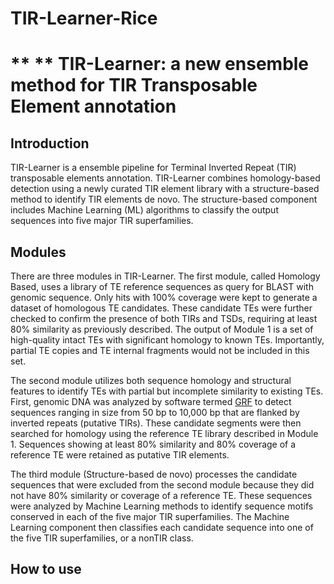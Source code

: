 # TIR-Learner-Rice
# ** ** TIR-Learner: a new ensemble method for TIR Transposable Element annotation
## Introduction
TIR-Learner is a ensemble pipeline for Terminal Inverted Repeat (TIR) transposable elements annotation.  TIR-Learner combines homology-based detection using a newly curated TIR element library with a structure-based method to identify TIR elements de novo.  The structure-based component includes Machine Learning (ML) algorithms to classify the output sequences into five major TIR superfamilies.
## Modules
There are three modules in TIR-Learner.
The first module, called Homology Based, uses a library of TE reference sequences as query for BLAST with genomic sequence.  Only hits with 100% coverage were kept to generate a dataset of homologous TE candidates.  These candidate TEs were further checked to confirm the presence of both TIRs and TSDs, requiring at least 80% similarity as previously described.  The output of Module 1 is a set of high-quality intact TEs with significant homology to known TEs.  Importantly, partial TE copies  and TE internal fragments would not be included in this set.

The second module utilizes both sequence homology and structural features to identify TEs with partial but incomplete similarity to existing TEs.  First, genomic DNA was analyzed by software termed [GRF](https://github.com/weijiaweijia/GenericRepeatFinder) to detect sequences ranging in size from 50 bp to 10,000 bp that are flanked by inverted repeats (putative TIRs).  These candidate segments were then searched for homology using the reference TE library described in Module 1.  Sequences showing at least 80% similarity and 80% coverage of a reference TE were retained as putative TIR elements.

The third module (Structure-based de novo) processes the candidate sequences that were excluded from the second module because they did not have 80% similarity or coverage of a reference TE.  These sequences were analyzed by Machine Learning methods to identify sequence motifs conserved in each of the five major TIR superfamilies.  The Machine Learning component then classifies each candidate sequence into one of the five TIR superfamilies, or a nonTIR class.




## How to use
